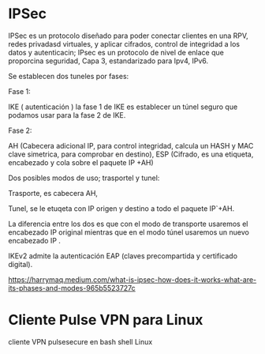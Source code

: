 # IPSec

IPSec es un protocolo diseñado para poder conectar clientes en una RPV, redes privadasd virtuales, y aplicar cifrados, control de integridad a los datos y autenticacin; IPsec es un  protocolo de nivel de enlace que proporcina seguridad, Capa 3, estandarizado para Ipv4, IPv6.

Se establecen dos tuneles por fases:

Fase 1:

IKE ( autenticación )  la fase 1 de IKE es establecer un túnel seguro que podamos usar para la fase 2 de IKE.

Fase 2:

AH (Cabecera adicional IP, para control integridad, calcula un HASH y MAC clave simetrica, para comprobar en destino), 
ESP (Cifrado, es una etiqueta, encabezado y cola sobre el paquete IP +AH)

Dos posibles modos de uso; trasportel y tunel:

Trasporte, es cabecera AH, 

Tunel, se le etuqeta con IP origen y destino a todo el paquete IP`+AH.

La  diferencia entre los dos es que con el modo de transporte usaremos el encabezado IP original mientras que en el modo túnel usaremos un nuevo encabezado IP . 

IKEv2 admite la autenticación EAP (claves precompartida y certificado digital).


https://harrymaq.medium.com/what-is-ipsec-how-does-it-works-what-are-its-phases-and-modes-965b5523727c



# Cliente Pulse VPN para Linux
cliente VPN pulsesecure en bash shell Linux
